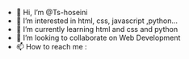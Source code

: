 - 👋 Hi, I’m @Ts-hoseini
- 👀 I’m interested in html, css, javascript ,python...
- 🌱 I’m currently learning html and css and python
- 💞️ I’m looking to collaborate on Web Development 
- 📫 How to reach me :

<!---
Ts-hoseini/Ts-hoseini is a ✨ special ✨ repository because its `README.md` (this file) appears on your GitHub profile.
You can click the Preview link to take a look at your changes.
--->
